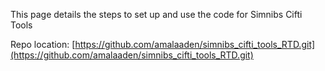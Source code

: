 This page details the steps to set up and use the code for Simnibs Cifti Tools

Repo location: [https://github.com/amalaaden/simnibs_cifti_tools_RTD.git](https://github.com/amalaaden/simnibs_cifti_tools_RTD.git) 
